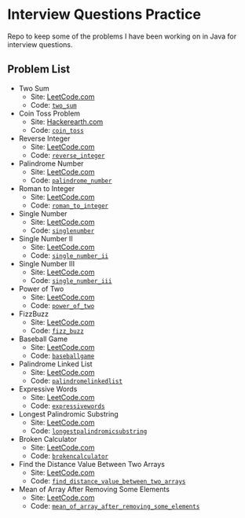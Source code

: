# Interview Questions Practice

Repo to keep some of the problems I have been working on in Java for interview questions.

## Problem List

- Two Sum
  - Site: [LeetCode.com](https://leetcode.com/problems/two-sum/)
  - Code: [`two_sum`](src/two_sum)
- Coin Toss Problem
  - Site: [Hackerearth.com](https://www.hackerearth.com/codearena/ring/3e5bd24/)
  - Code: [`coin_toss`](src/coin_toss)
- Reverse Integer
  - Site: [LeetCode.com](https://leetcode.com/problems/reverse-integer/)
  - Code: [`reverse_integer`](src/reverse_integer)
- Palindrome Number
  - Site: [LeetCode.com](https://leetcode.com/problems/palindrome-number/)
  - Code: [`palindrome_number`](src/palindrome_number)
- Roman to Integer
  - Site: [LeetCode.com](https://leetcode.com/problems/roman-to-integer/)
  - Code: [`roman_to_integer`](src/roman_to_integer)
- Single Number
  - Site: [LeetCode.com](https://leetcode.com/problems/single-number/)
  - Code: [`singlenumber`](src/singlenumber)
- Single Number II
  - Site: [LeetCode.com](https://leetcode.com/problems/single-number-ii/)
  - Code: [`single_number_ii`](src/single_number_ii)
- Single Number III
  - Site: [LeetCode.com](https://leetcode.com/problems/single-number-iii/)
  - Code: [`single_number_iii`](src/single_number_iii)
- Power of Two
  - Site: [LeetCode.com](https://leetcode.com/problems/power-of-two/)
  - Code: [`power_of_two`](src/power_of_two)
- FizzBuzz
  - Site: [LeetCode.com](https://leetcode.com/problems/fizz-buzz/)
  - Code: [`fizz_buzz`](src/fizz_buzz)
- Baseball Game
  - Site: [LeetCode.com](https://leetcode.com/problems/baseball-game/)
  - Code: [`baseballgame`](src/baseballgame)
- Palindrome Linked List
  - Site: [LeetCode.com](https://leetcode.com/problems/palindrome-linked-list/)
  - Code: [`palindromelinkedlist`](src/palindromelinkedlist)
- Expressive Words
  - Site: [LeetCode.com](https://leetcode.com/problems/expressive-words/)
  - Code: [`expressivewords`](src/expressivewords)
- Longest Palindromic Substring
  - Site: [LeetCode.com](https://leetcode.com/problems/longest-palindromic-substring/)
  - Code: [`longestpalindromicsubstring`](src/longestpalindromicsubstring)
- Broken Calculator
  - Site: [LeetCode.com](https://leetcode.com/problems/broken-calculator/)
  - Code: [`brokencalculator`](src/brokencalculator)
- Find the Distance Value Between Two Arrays
  - Site: [LeetCode.com](https://leetcode.com/problems/find-the-distance-value-between-two-arrays/)
  - Code: [`find_distance_value_between_two_arrays`](src/find_distance_value_between_two_arrays)
- Mean of Array After Removing Some Elements
  - Site: [LeetCode.com](https://leetcode.com/problems/mean-of-array-after-removing-some-elements/)
  - Code: [`mean_of_array_after_removing_some_elements`](src/mean_of_array_after_removing_some_elements)
